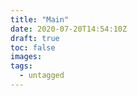 ```yaml
---
title: "Main"
date: 2020-07-20T14:54:10Z
draft: true
toc: false
images:
tags:
  - untagged
---
```


